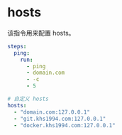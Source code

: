 # hosts

该指令用来配置 hosts。

```yaml
steps:
  ping:
    run:
      - ping
      - domain.com
      - -c
      - 5

# 自定义 hosts
hosts:
  - "domain.com:127.0.0.1"
  - "git.khs1994.com:127.0.0.1"
  - "docker.khs1994.com:127.0.0.1"
```
